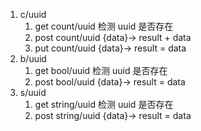 1. c/uuid
    1. get count/uuid 检测 uuid 是否存在
    2. post count/uuid {data}-> result + data
    3. put count/uuid {data}-> result = data
2. b/uuid
    1. get bool/uuid 检测 uuid 是否存在
    2. post bool/uuid {data}-> result = data
3. s/uuid
    1. get string/uuid 检测 uuid 是否存在
    2. post string/uuid {data}-> result = data
